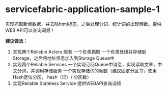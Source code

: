 # servicefabric-application-sample-1

实现抓取新闻数据，并去除html标签，之后处理分词，统计词的出现频数，提供WEB API可以查询词频！

**建议做法：**
1. 实现两个Reliable Actors 服务
   一个负责抓取
   一个负责处理并存储到Storage，之后将地址信息加入到Storage Queue中
2. 实现两个Reliable Services
   一个实现订阅Queue中消息，实现读取文章，中文分词，并调用存储服务
   一个实现存储词的频数（建议固定分区书，使用Hash定位分区， hash（词）/ 分区数）
3. 实现Reliable Stateless Service 提供WEBAPI查询词频
